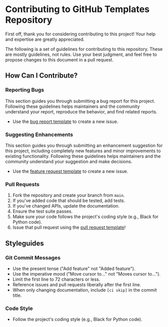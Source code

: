 # Contributing to GitHub Templates Repository

First off, thank you for considering contributing to this project! Your help and expertise are greatly appreciated.

The following is a set of guidelines for contributing to this repository. These are mostly guidelines, not rules. Use your best judgment, and feel free to propose changes to this document in a pull request.

## How Can I Contribute?

### Reporting Bugs

This section guides you through submitting a bug report for this project. Following these guidelines helps maintainers and the community understand your report, reproduce the behavior, and find related reports.

- Use the [bug report template](./.github/ISSUE_TEMPLATE/bug-report.md) to create a new issue.

### Suggesting Enhancements

This section guides you through submitting an enhancement suggestion for this project, including completely new features and minor improvements to existing functionality. Following these guidelines helps maintainers and the community understand your suggestion and make decisions.

- Use the [feature request template](./.github/ISSUE_TEMPLATE/feature-request.md) to create a new issue.

### Pull Requests

1. Fork the repository and create your branch from `main`.
2. If you've added code that should be tested, add tests.
3. If you've changed APIs, update the documentation.
4. Ensure the test suite passes.
5. Make sure your code follows the project's coding style (e.g., Black for Python code).
6. Issue that pull request using the [pull request template](./.github/PULL_REQUEST_TEMPLATE/pull_request_template.yml)!

## Styleguides

### Git Commit Messages

- Use the present tense ("Add feature" not "Added feature").
- Use the imperative mood ("Move cursor to..." not "Moves cursor to...").
- Limit the first line to 72 characters or less.
- Reference issues and pull requests liberally after the first line.
- When only changing documentation, include `[ci skip]` in the commit title.

### Code Style

- Follow the project's coding style (e.g., Black for Python code).
